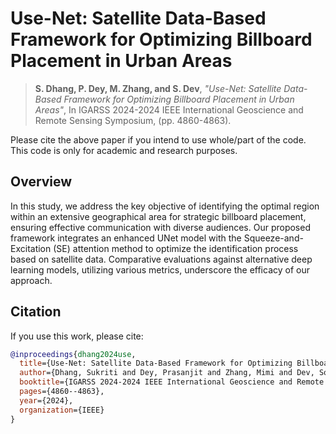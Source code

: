 # Use-Net: Satellite Data-Based Framework for Optimizing Billboard Placement in Urban Areas

>**S. Dhang,  P. Dey, M. Zhang,  and S. Dev**, *"Use-Net: Satellite Data-Based Framework for Optimizing Billboard Placement in Urban Areas"*, In IGARSS 2024-2024 IEEE International Geoscience and Remote Sensing Symposium,  (pp. 4860-4863).

Please cite the above paper if you intend to use whole/part of the code.  This code is only for academic and research purposes.

## Overview
In this study, we address the key objective of identifying the optimal region within an extensive geographical area for strategic billboard placement, ensuring effective communication with diverse audiences. Our proposed framework integrates an enhanced UNet model with the Squeeze-and-Excitation (SE) attention method to optimize the identification process based on satellite data. Comparative evaluations against alternative deep learning models, utilizing various metrics, underscore the efficacy of our approach.


## Citation

If you use this work, please cite:

```bibtex
@inproceedings{dhang2024use,
  title={Use-Net: Satellite Data-Based Framework for Optimizing Billboard Placement in Urban Areas},
  author={Dhang, Sukriti and Dey, Prasanjit and Zhang, Mimi and Dev, Soumyabrata},
  booktitle={IGARSS 2024-2024 IEEE International Geoscience and Remote Sensing Symposium},
  pages={4860--4863},
  year={2024},
  organization={IEEE}
}
